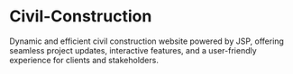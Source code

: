 # Civil-Construction
Dynamic and efficient civil construction website powered by JSP, offering seamless project updates, interactive features, and a user-friendly experience for clients and stakeholders.

